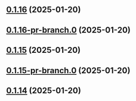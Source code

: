 ## [0.1.16](https://github.com/latha-414/AWS-CICD-web-app/compare/v0.1.16-pr-branch.0...v0.1.16) (2025-01-20)



## [0.1.16-pr-branch.0](https://github.com/latha-414/AWS-CICD-web-app/compare/v0.1.15...v0.1.16-pr-branch.0) (2025-01-20)



## [0.1.15](https://github.com/latha-414/AWS-CICD-web-app/compare/v0.1.15-pr-branch.0...v0.1.15) (2025-01-20)



## [0.1.15-pr-branch.0](https://github.com/latha-414/AWS-CICD-web-app/compare/v0.1.14...v0.1.15-pr-branch.0) (2025-01-20)



## [0.1.14](https://github.com/latha-414/AWS-CICD-web-app/compare/v0.1.14-pr-branch.0...v0.1.14) (2025-01-20)



